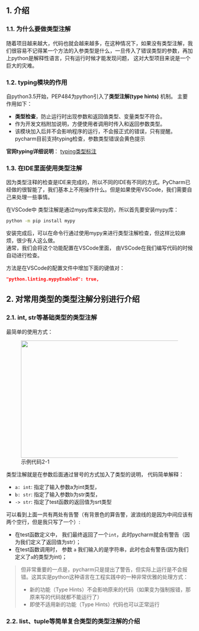 ## 1. 介绍

### 1.1. 为什么要做类型注解

随着项目越来越大，代码也就会越来越多，在这种情况下，如果没有类型注解，我们很容易不记得某一个方法的入参类型是什么，一旦传入了错误类型的参数，再加上python是解释性语言，只有运行时候才能发现问题， 这对大型项目来说是一个巨大的灾难。

### 1.2. typing模块的作用

自python3.5开始，PEP484为python引入了**类型注解(type hints)** 机制。 主要作用如下：

- **类型检查**，防止运行时出现参数和返回值类型、变量类型不符合。
- 作为开发文档附加说明，方便使用者调用时传入和返回参数类型。
- 该模块加入后并不会影响程序的运行，不会报正式的错误，只有提醒。pycharm目前支持typing检查，参数类型错误会黄色提示

**官网typing详细说明**： [typing类型标注](https://link.zhihu.com/?target=https%3A//docs.python.org/zh-cn/3/library/typing.html%23module-typing)

### 1.3. 在IDE里面使用类型注解

因为类型注释的检查是IDE来完成的，所以不同的IDE有不同的方式。PyCharm已经做的很智能了，我们基本上不用操作什么。但是如果使用VSCode，我们需要自己来处理一些事情。

在VSCode中 类型注解是通过mypy库来实现的，所以首先要安装mypy库：

```bash
python -m pip install mypy
```

安装完成后，可以在命令行通过使用mypy来进行类型注解检查，但这样比较麻烦，很少有人这么做。  
通常，我们会将这个功能配置在VSCode里面， 由VSCode在我们编写代码的时候自动进行检查。

方法是在VSCode的配置文件中增加下面的键值对：

```json
"python.linting.mypyEnabled": true,
```

## 2. 对常用类型的类型注解分别进行介绍

### 2.1. int, str等基础类型的类型注解

最简单的使用方式：

<figure data-size="normal"><div><img src="https://pic3.zhimg.com/80/v2-cbca86d9bc331821611fd1f46822748a_1440w.webp" data-size="normal" data-rawwidth="710" data-rawheight="316" class="origin_image zh-lightbox-thumb lazy" width="710" data-original="https://pic3.zhimg.com/v2-cbca86d9bc331821611fd1f46822748a_r.jpg" data-actualsrc="https://pic3.zhimg.com/v2-cbca86d9bc331821611fd1f46822748a_b.jpg" data-original-token="v2-7d6d11d87fa768469f34152dc7faaad7" height="316" data-lazy-status="ok"></div><figcaption>示例代码2-1</figcaption></figure>

类型注解就是在参数后面通过冒号的方式加入了类型的说明， 代码简单解释：

- `a: int`: 指定了输入参数a为int类型，
- `b: str`: 指定了输入参数b为str类型，
- `-> str`: 指定了test函数的返回值为srt类型

可以看到上面一共有两处有告警（有背景色的算告警，波浪线的是因为中间应该有两个空行，但是我只写了一个）:

- 在test函数定义中， 我们最终返回了一个`int`，此时pycharm就会有警告（因为我们定义了返回值为str）；
- 在test函数调用时， 参数 `a` 我们输入的是字符串，此时也会有警告(因为我们定义了`a`的类型为int)；

> 但非常重要的一点是，pycharm只是提出了警告，但实际上运行是不会报错。这其实是python这种语言在工程实践中的一种非常优雅的处理方式：  
> - 新的功能（Type Hints）不会影响原来的代码（如果变为强制报错，那原来写的代码就都不能运行了）  
> - 即使不适用新的功能（Type Hints）代码也可以正常运行

### 2.2. list、tuple等简单复合类型的类型注解的介绍